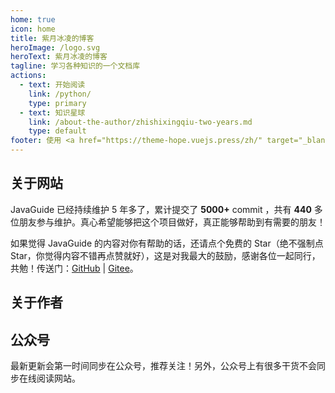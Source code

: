 ```yaml
---
home: true
icon: home
title: 紫月冰凌的博客
heroImage: /logo.svg
heroText: 紫月冰凌的博客
tagline: 学习各种知识的一个文档库
actions:
  - text: 开始阅读
    link: /python/
    type: primary
  - text: 知识星球
    link: /about-the-author/zhishixingqiu-two-years.md
    type: default
footer: 使用 <a href="https://theme-hope.vuejs.press/zh/" target="_blank">VuePress Theme Hope</a> 主题 | MIT 协议, 版权所有 © 2023-present Mr.gyhdx
---
```


## 关于网站

JavaGuide 已经持续维护 5 年多了，累计提交了 **5000+** commit ，共有 **440** 多位朋友参与维护。真心希望能够把这个项目做好，真正能够帮助到有需要的朋友！

如果觉得 JavaGuide 的内容对你有帮助的话，还请点个免费的 Star（绝不强制点 Star，你觉得内容不错再点赞就好），这是对我最大的鼓励，感谢各位一起同行，共勉！传送门：[GitHub](https://github.com/Snailclimb/JavaGuide) | [Gitee](https://gitee.com/SnailClimb/JavaGuide)。

[//]: # (- [项目介绍]&#40;./javaguide/intro.md&#41;)

[//]: # (- [贡献指南]&#40;./javaguide/contribution-guideline.md&#41;)

[//]: # (- [常见问题]&#40;./javaguide/faq.md&#41;)

## 关于作者

[//]: # (- [我曾经也是网瘾少年]&#40;./about-the-author/internet-addiction-teenager.md&#41;)

[//]: # (- [害，毕业三年了！]&#40;./about-the-author/my-college-life.md&#41;)

[//]: # (- [我的知识星球快 3 岁了！]&#40;./about-the-author/zhishixingqiu-two-years.md&#41;)

[//]: # (- [坚持写技术博客六年了]&#40;./about-the-author/writing-technology-blog-six-years.md&#41;)

## 公众号

最新更新会第一时间同步在公众号，推荐关注！另外，公众号上有很多干货不会同步在线阅读网站。
